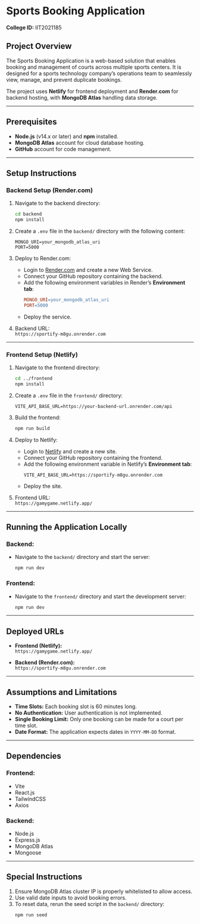 # Sports Booking Application

**College ID:** IIT2021185

## Project Overview
The Sports Booking Application is a web-based solution that enables booking and management of courts across multiple sports centers. It is designed for a sports technology company’s operations team to seamlessly view, manage, and prevent duplicate bookings. 

The project uses **Netlify** for frontend deployment and **Render.com** for backend hosting, with **MongoDB Atlas** handling data storage.

---

## Prerequisites
- **Node.js** (v14.x or later) and **npm** installed.
- **MongoDB Atlas** account for cloud database hosting.
- **GitHub** account for code management.

---

## Setup Instructions

### Backend Setup (Render.com)
1. Navigate to the backend directory:
    ```bash
    cd backend
    npm install
    ```

2. Create a `.env` file in the `backend/` directory with the following content:
    ```env
    MONGO_URI=your_mongodb_atlas_uri
    PORT=5000
    ```

3. Deploy to Render.com:
    - Login to [Render.com](https://render.com) and create a new Web Service.
    - Connect your GitHub repository containing the backend.
    - Add the following environment variables in Render’s **Environment tab**:
      ```makefile
      MONGO_URI=your_mongodb_atlas_uri
      PORT=5000
      ```
    - Deploy the service.

4. Backend URL:  
   `https://sportify-m8gu.onrender.com`

---

### Frontend Setup (Netlify)
1. Navigate to the frontend directory:
    ```bash
    cd ../frontend
    npm install
    ```

2. Create a `.env` file in the `frontend/` directory:
    ```env
    VITE_API_BASE_URL=https://your-backend-url.onrender.com/api
    ```

3. Build the frontend:
    ```bash
    npm run build
    ```

4. Deploy to Netlify:
    - Login to [Netlify](https://netlify.com) and create a new site.
    - Connect your GitHub repository containing the frontend.
    - Add the following environment variable in Netlify’s **Environment tab**:
      ```arduino
      VITE_API_BASE_URL=https://sportify-m8gu.onrender.com
      ```
    - Deploy the site.

5. Frontend URL:  
   `https://gamygame.netlify.app/`

---

## Running the Application Locally

### Backend:
- Navigate to the `backend/` directory and start the server:
    ```bash
    npm run dev
    ```

### Frontend:
- Navigate to the `frontend/` directory and start the development server:
    ```bash
    npm run dev
    ```

---

## Deployed URLs
- **Frontend (Netlify):**  
  `https://gamygame.netlify.app/`

- **Backend (Render.com):**  
  `https://sportify-m8gu.onrender.com`

---

## Assumptions and Limitations
- **Time Slots:** Each booking slot is 60 minutes long.
- **No Authentication:** User authentication is not implemented.
- **Single Booking Limit:** Only one booking can be made for a court per time slot.
- **Date Format:** The application expects dates in `YYYY-MM-DD` format.

---

## Dependencies

### Frontend:
- Vite  
- React.js  
- TailwindCSS  
- Axios  

### Backend:
- Node.js  
- Express.js  
- MongoDB Atlas  
- Mongoose  

---

## Special Instructions
1. Ensure MongoDB Atlas cluster IP is properly whitelisted to allow access.
2. Use valid date inputs to avoid booking errors.
3. To reset data, rerun the seed script in the `backend/` directory:
    ```bash
    npm run seed
    ```
